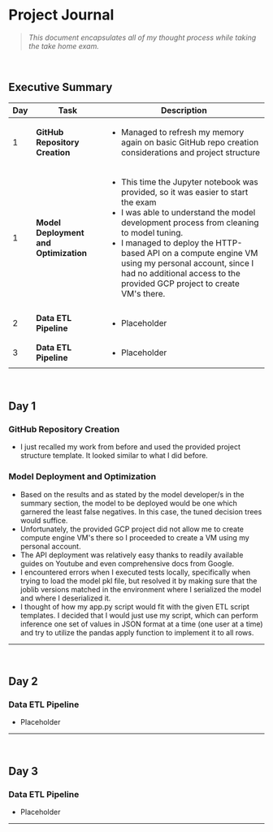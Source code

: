 # **Project Journal**
>*This document encapsulates all of my thought process while taking the take home exam.*

<br />

## **Executive Summary**
| Day | Task | Description |
| -------- | -------- | -------- |
| 1 | **GitHub Repository Creation** | <ul><li>Managed to refresh my memory again on basic GitHub repo creation considerations and project structure</li></ul> |
| 1 | **Model Deployment and Optimization** | <ul><li>This time the Jupyter notebook was provided, so it was easier to start the exam</li><li>I was able to understand the model development process from cleaning to model tuning.</li><li>I managed to deploy the HTTP-based API on a compute engine VM using my personal account, since I had no additional access to the provided GCP project to create VM's there. |
| 2 | **Data ETL Pipeline** | <ul><li>Placeholder</li></ul> |
| 3 | **Data ETL Pipeline** | <ul><li>Placeholder</li></ul> |
<br />

## **Day 1**

### **GitHub Repository Creation**
- I just recalled my work from before and used the provided project structure template. It looked similar to what I did before.

### **Model Deployment and Optimization**
- Based on the results and as stated by the model developer/s in the summary section, the model to be deployed would be one which garnered the least false negatives. In this case, the tuned decision trees would suffice.
- Unfortunately, the provided GCP project did not allow me to create compute engine VM's there so I proceeded to create a VM using my personal account.
- The API deployment was relatively easy thanks to readily available guides on Youtube and even comprehensive docs from Google.
- I encountered errors when I executed tests locally, specifically when trying to load the model pkl file, but resolved it by making sure that the joblib versions matched in the environment where I serialized the model and where I deserialized it.
- I thought of how my app.py script would fit with the given ETL script templates. I decided that I would just use my script, which can perform inference one set of values in JSON format at a time (one user at a time) and try to utilize the pandas apply function to implement it to all rows.
---
<br />

## **Day 2**

### **Data ETL Pipeline**
- Placeholder
---
<br />

## **Day 3**

### **Data ETL Pipeline**
- Placeholder
---
<br />

